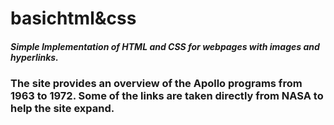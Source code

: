 # basichtml&css
##### Simple Implementation of HTML and CSS for webpages with images and hyperlinks. 
### The site provides an overview of the Apollo programs from 1963 to 1972. Some of the links are taken directly from NASA to help the site expand.
